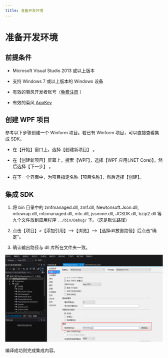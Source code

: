 ```yaml
---
title: 准备开发环境
---
```

# 准备开发环境



## 前提条件

  - Microsoft Visual Studio 2013 或以上版本

  - 支持 Windows 7 或以上版本的 Windows 设备

  - 有效的菊风开发者账号（[免费注册](http:///developer.juphoon.com/signup) ）

  - 有效的菊风 [AppKey](https://developer.juphoon.com/cn/document/V2.1/create-application.php)





## 创建 WPF 项目

参考以下步骤创建一个 Winform 项目。若已有 Winform 项目，可以直接查看集成 SDK。

  - 在【开始】窗口上，选择【创建新项目】 。

  - 在【创建新项目】屏幕上，搜索【WPF】，选择【WPF 应用(.NET Core)】，然后选择【下一步】 。

  - 在下一个界面中，为项目指定名称【项目名称】，然后选择【创建】。





## 集成 SDK

1.  将 bin 目录中的 zmfmanaged.dll, zmf.dll, Newtonsoft.Json.dll,
    mtcwrap.dll, mtcmanaged.dll, mtc.dll, jssmme.dll, JCSDK.dll,
    bzip2.dll 等九个文件放到应用程序 `../bin/Debug/` 下。（这是默认路径）

2.  点击【项目】\>【添加引用】–\>【浏览】–\>【选择dll放置路径】后点击“确定”。

3.  确认输出路径与 dll 库所在文件夹一致。

![../../../../\_images/windows\_5.png](../../../../_images/windows_5.png)

编译成功则完成集成内容。














